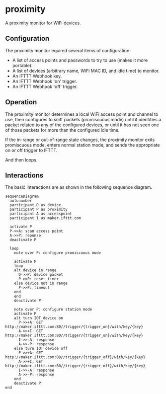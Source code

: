 # proximity
A proximity monitor for WiFi devices.

## Configuration

The proximity monitor equired several items of configuration.
- A list of access points and passwords to try to use (makes it more portable).
- A list of devices (arbitrary name, WiFi MAC ID, and idle time) to monitor.
- An IFTTT Webhook key.
- An IFTTT Webhook 'on' trigger.
- An IFTTT Webhook 'off' trigger.

## Operation

The proximity monitor determines a local WiFi access point and channel to use,
then configures to sniff packets (promiscuous mode) until it identifies a packet
related to any of the configured devices, or until it has not seen one of those
packets for more than the configured idle time.

If the in-range or out-of-range state changes, the proximity monitor exits
promiscuous mode, enters normal station mode, and sends the appropriate on or
off trigger to IFTTT.

And then loops.

## Interactions

The basic interactions are as shown in the following sequence diagram.
```mermaid
sequenceDiagram
  autonumber
  participant D as device
  participant P as proximity
  participant A as accesspoint
  participant I as maker.ifttt.com

  activate P
  P->>A: scan access point
  A->>P: reponse
  deactivate P

  loop
    note over P: configure promiscuous mode

    activate P
    loop
    alt device in range
      D->>P: device packet
      P->>P: reset timer
    else device not in range
      P->>P: timeout
    end
    end
    deactivate P

    note over P: configure station mode
    activate P
    alt turn IOT device on
      P->>+A: GET http://maker.ifttt.com:80//trigger/{trigger_on}/with/key/{key}
      A->>+I: GET http://maker.ifttt.com:80//trigger/{trigger_on}/with/key/{key}
      I->>-A: response
      A->>-P: response
    else turn IOT device off
      P->>+A: GET http://maker.ifttt.com:80//trigger/{trigger_off}/with/key/{key}
      A->>+I: GET http://maker.ifttt.com:80//trigger/{trigger_off}/with/key/{key}
      I->>-A: response
      A->>-P: response
    end
    deactivate P
end



```
